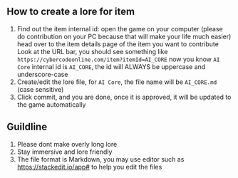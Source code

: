 ## How to create a lore for item
1. Find out the item internal id:
   open the game on your computer (please do contribution on your PC because that will make your life much easier)
   head over to the item details page of the item you want to contribute
   Look at the URL bar, you should see something like `https://cybercodeonline.com/item?itemId=AI_CORE`
   now you know `AI Core` internal id is `AI_CORE`, the id will ALWAYS be uppercase and underscore-case
2. Create/edit the lore file, for `AI Core`, the file name will be `AI_CORE.md` (case sensitive)
3. Click commit, and you are done, once it is approved, it will be updated to the game automatically

## Guildline
1. Please dont make overly long lore
2. Stay immersive and lore friendly
3. The file format is Markdown, you may use editor such as https://stackedit.io/app# to help you edit the files
